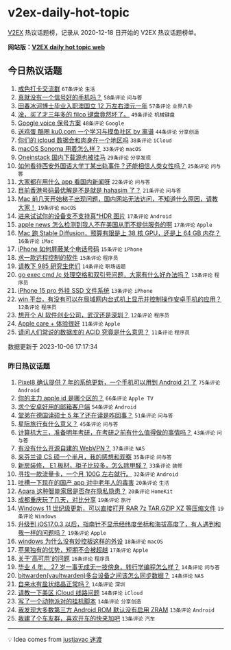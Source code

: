 # v2ex-daily-hot-topic

[V2EX](https://www.v2ex.com/) 热议话题榜，记录从 2020-12-18 日开始的 V2EX 热议话题榜单。

**网站版：[V2EX daily hot topic web](https://boojack.github.io/v2ex-daily-hot-topic-web/)**

## 今日热议话题

<!-- TODAY BEGIN -->

1. [戒色打卡交流群](https://www.v2ex.com/t/979221) `67条评论` `生活`
1. [真就没有一个信号好的手机吗？](https://www.v2ex.com/t/979199) `58条评论` `问与答`
1. [田春冰河博士毕业入职澳国立 12 万左右澳元一年](https://www.v2ex.com/t/979141) `57条评论` `业界八卦`
1. [淦，买了才三年多的 filco 键盘竟然坏了。](https://www.v2ex.com/t/979193) `49条评论` `机械键盘`
1. [Google voice 保号方案](https://www.v2ex.com/t/979173) `48条评论` `Google`
1. [送鸡蛋 酷圈 ku0.com 一个学习与摸鱼社区 by 离谱](https://www.v2ex.com/t/979164) `44条评论` `分享创造`
1. [你们的 icloud 数据会和肉身在一个地区吗](https://www.v2ex.com/t/979146) `38条评论` `iCloud`
1. [macOS Sonoma 用着怎么样？](https://www.v2ex.com/t/979167) `33条评论` `macOS`
1. [Oneinstack 国内下载源也被挂马](https://www.v2ex.com/t/979226) `29条评论` `分享发现`
1. [如何看待西安外国语大学丁某出轨事件？还能相信人类女性吗？](https://www.v2ex.com/t/979305) `25条评论` `问与答`
1. [大家都在用什么 app 看国内新闻呀](https://www.v2ex.com/t/979307) `22条评论` `问与答`
1. [目前香港号码最优解是不是就是 hahasim 了？](https://www.v2ex.com/t/979287) `21条评论` `问与答`
1. [Mac 前几天开始梯子出现问题，国内网站无法访问，不知道什么原因，请教大家！](https://www.v2ex.com/t/979266) `19条评论` `macOS`
1. [进来试试你的设备支不支持真*HDR 图片](https://www.v2ex.com/t/979304) `17条评论` `Android`
1. [apple news 怎么检测到我人不在美国从而不提供服务的啊](https://www.v2ex.com/t/979264) `17条评论` `Apple`
1. [Mac 跑 Stable Diffusion，预算有限是上 38 核 GPU，还是上 64 GB 内存？](https://www.v2ex.com/t/979171) `16条评论` `iMac`
1. [iPhone 如何屏蔽某个电话号码](https://www.v2ex.com/t/979189) `15条评论` `iPhone`
1. [求一款远程控制的软件](https://www.v2ex.com/t/979154) `15条评论` `程序员`
1. [请教下 985 研究生佬们](https://www.v2ex.com/t/979162) `14条评论` `职场话题`
1. [go exec cmd /c 处理空格和双引号问题，大家有什么好办法吗？](https://www.v2ex.com/t/979299) `13条评论` `程序员`
1. [iPhone 15 pro 外挂 SSD 文件系统](https://www.v2ex.com/t/979209) `13条评论` `iPhone`
1. [win 平台，有没有可以在局域网内台式机上显示并控制操作安卓手机的应用？](https://www.v2ex.com/t/979172) `12条评论` `程序员`
1. [想开个 AI 软件创业公司，武汉还是深圳？](https://www.v2ex.com/t/979157) `12条评论` `程序员`
1. [Apple care + 体验很好](https://www.v2ex.com/t/979195) `11条评论` `Apple`
1. [请问人们常说的数据库的 ACID 究竟是什么意思？](https://www.v2ex.com/t/979186) `11条评论` `程序员`

数据更新于 2023-10-06 17:17:34

<!-- TODAY END -->

### 昨日热议话题

<!-- YESTERDAY BEGIN -->

1. [Pixel8 确认提供 7 年的系统更新，一个手机可以用到 Android 21 了](https://www.v2ex.com/t/978971) `75条评论` `Android`
1. [你的主力 apple id 是哪个区的？](https://www.v2ex.com/t/979034) `66条评论` `Apple TV`
1. [求个安卓好用的邮箱客户端](https://www.v2ex.com/t/978976) `54条评论` `Android`
1. [堂弟在德国读硕士 5 年了还在读是咋回事？](https://www.v2ex.com/t/978984) `51条评论` `问与答`
1. [星际旅行有什么意义？](https://www.v2ex.com/t/979012) `45条评论` `问与答`
1. [计算机大三，准备明年考研，在考研之前有什么值得做的事情吗？](https://www.v2ex.com/t/978970) `43条评论` `问与答`
1. [有没有什么开源自建的 WebVPN？](https://www.v2ex.com/t/979011) `37条评论` `NAS`
1. [来芬兰读 CS 硕一个半月，我的感想和观察](https://www.v2ex.com/t/979019) `35条评论` `问与答`
1. [新房装修， E1 板材，柜子比较多，怎么除甲醛？](https://www.v2ex.com/t/978980) `33条评论` `装修`
1. [寻找一款流量卡，一个月 100G 左右就行。](https://www.v2ex.com/t/978997) `32条评论` `Android`
1. [吐槽一下现在的国产 app 对中老年人的毒害](https://www.v2ex.com/t/979050) `20条评论` `生活`
1. [Aqara 这种智能家居是否存在隐私隐患？](https://www.v2ex.com/t/979003) `20条评论` `HomeKit`
1. [成都重庆玩了几天，对比分享](https://www.v2ex.com/t/979084) `19条评论` `旅行`
1. [Windows 11 世纪级更新，可以直接打开 RAR 7z TAR.GZIP XZ 等压缩文件](https://www.v2ex.com/t/979042) `19条评论` `Windows`
1. [升级到 iOS17.0.3 以后，指南针不显示经纬度坐标和海拔高度了，有人遇到和我一样的问题吗？](https://www.v2ex.com/t/978998) `19条评论` `Apple`
1. [windows 为什么没有妙控板这样的外设](https://www.v2ex.com/t/979129) `18条评论` `macOS`
1. [苹果独有的优势，短期不会被超越](https://www.v2ex.com/t/979136) `17条评论` `Apple`
1. [关于'高可用'的问题](https://www.v2ex.com/t/979027) `16条评论` `程序员`
1. [毕业 4 年， 27 岁一事无成无一技傍身，转行学编程怎么样？](https://www.v2ex.com/t/979109) `14条评论` `问与答`
1. [bitwarden(vaultwarden)多台设备之间该怎么同步数据？](https://www.v2ex.com/t/979106) `14条评论` `NAS`
1. [自来水有盐状结晶正常吗？](https://www.v2ex.com/t/979101) `14条评论` `深圳`
1. [请教一下美区 iCloud 线路问题](https://www.v2ex.com/t/978974) `14条评论` `iCloud`
1. [写了一个动物派对的挂机脚本](https://www.v2ex.com/t/978965) `14条评论` `分享创造`
1. [我发现大多数第三方 Android ROM 默认没有启用 ZRAM](https://www.v2ex.com/t/979049) `13条评论` `Android`
1. [我建了个车友群，喜欢开车的快来加吧](https://www.v2ex.com/t/978992) `13条评论` `汽车`

<!-- YESTERDAY END -->

---

💡 Idea comes from [justjavac 迷渡](https://github.com/justjavac/)
